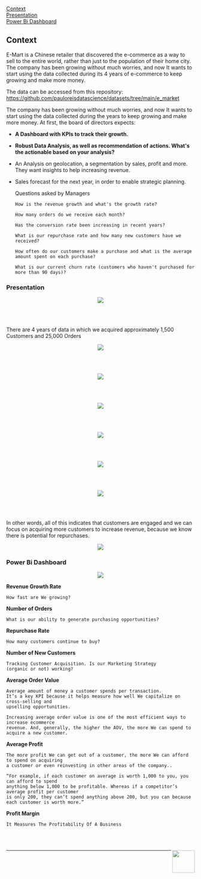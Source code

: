[Context](#Context)<br>
[Presentation](#Presentation)<br>
[Power Bi Dashboard](#Power-Bi-Dashboard)<br>



## Context

E-Mart is a Chinese retailer that discovered the e-commerce as a way to sell to the entire world, rather than just to the population of their home city. The company has been growing without much worries, and now It wants to start using the data collected during its 4 years of e-commerce to keep growing and make more money.

The data can be accessed from this repository: https://github.com/pauloreisdatascience/datasets/tree/main/e_market


The company has been growing without much worries, and now It wants to start using the data collected during the years to keep growing and make more money.
At first, the board of directors expects:

- **A Dashboard with KPIs to track their growth.**

- **Robust Data Analysis, as well as recommendation of actions. What's the actionable based on your analysis?**

- An Analysis on geolocation, a segmentation by sales, profit and more. They want insights to help increasing revenue.

- Sales forecast for the next year, in order to enable strategic planning.


    Questions asked by Managers

      How is the revenue growth and what's the growth rate?

      How many orders do we receive each month?

      Has the conversion rate been increasing in recent years?

      What is our repurchase rate and how many new customers have we received?

      How often do our customers make a purchase and what is the average amount spent on each purchase?

      What is our current churn rate (customers who haven't purchased for more than 90 days)?
      
      
### Presentation
      
<p align="center">
    <img src="images/presentation1.PNG"/>
</p>

<br>

<br>

There are 4 years of data in which we acquired approximately 1,500 Customers and 25,000 Orders

<p align="center">
    <img src="images/presentation2.PNG"/>
</p>

<br>

<br>

<p align="center">
    <img src="images/presentation3.PNG"/>
</p>

<br>

<br>

<p align="center">
    <img src="images/presentation4.PNG"/>
</p>

<br>

<br>

<p align="center">
    <img src="images/presentation5.PNG"/>
</p>

<br>

<br>

<p align="center">
    <img src="images/presentation6.PNG"/>
</p>

<br>

<br>

<p align="center">
    <img src="images/presentation7.PNG"/>
</p>

<br>

<br>

In other words, all of this indicates that customers are engaged and we can focus on acquiring more customers to increase revenue, because we know there is potential for repurchases.

<p align="center">
    <img src="images/presentation8.PNG"/>
</p>



### Power Bi Dashboard


<p align="center">
    <img src="images/powerbi.PNG"/>
</p>


**Revenue Growth Rate**

    How fast are We growing?


**Number of Orders**

    What is our ability to generate purchasing opportunities?
    

**Repurchase Rate**

    How many customers continue to buy?
    

**Number of New Customers**

    Tracking Customer Acquisition. Is our Marketing Strategy 
    (organic or not) working?
    

**Average Order Value**

    Average amount of money a customer spends per transaction. 
    It’s a key KPI because it helps measure how well We capitalize on cross-selling and
    upselling opportunities.
    
    Increasing average order value is one of the most efficient ways to increase ecommerce
    revenue. And, generally, the higher the AOV, the more We can spend to acquire a new customer.
    
    
**Average Profit**

    The more profit We can get out of a customer, the more We can afford to spend on acquiring 
    a customer or even reinvesting in other areas of the company.. 

    “For example, if each customer on average is worth 1,000 to you, you can afford to spend 
    anything below 1,000 to be profitable. Whereas if a competitor’s average profit per customer
    is only 200, they can’t spend anything above 200, but you can because each customer is worth more.”


**Profit Margin**

    It Measures The Profitability Of A Business


<br>

<br>


[<img align="right" width="60" height="60" src="https://github.com/pauloreis-ds/Paulo-Reis-Data-Science/blob/master/Paulo%20Reis/Pauloreis01.png">](https://github.com/pauloreis-ds)

---
